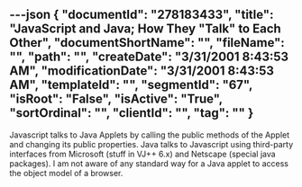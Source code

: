---json
{
  "documentId": "278183433",
  "title": "JavaScript and Java; How They &quot;Talk&quot; to Each Other",
  "documentShortName": "",
  "fileName": "",
  "path": "",
  "createDate": "3/31/2001 8:43:53 AM",
  "modificationDate": "3/31/2001 8:43:53 AM",
  "templateId": "",
  "segmentId": "67",
  "isRoot": "False",
  "isActive": "True",
  "sortOrdinal": "",
  "clientId": "",
  "tag": ""
}
---

Javascript talks to Java Applets by calling the public methods of the Applet and changing its public properties. Java talks to Javascript using third-party interfaces from Microsoft (stuff in VJ++ 6.x) and Netscape (special java packages). I am not aware of any standard way for a Java applet to access the object model of a browser.
